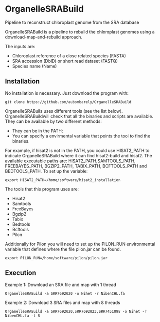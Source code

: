 # OrganelleSRABuild
Pipeline to reconstruct chloroplast genome from the SRA database

OrganelleSRABuild is a pipeline to rebuild the chloroplast genomes
using a download-map-and-rebuild approach. 

The inputs are:
  * Chloroplast reference of a close related species (FASTA)
  * SRA accession (DbID) or short read dataset (FASTQ)
  * Species name (Name)

## Installation

No installation is necessary. Just download the program with:

```git clone https://github.com/aubombarely/OrganelleSRABuild```

OrganelleSRABuils uses different tools (see the list below).
OrganelleSRABuildwill check that all the binaries and scripts are available. 
They can be available by two different methods: 
 - They can be in the PATH;
 - You can specify a envirmental variable that points the tool to find the binaries.
 
For example, if hisat2 is not in the PATH, you could use HISAT2_PATH to indicate 
OrganelleSRABuild where it can find hisat2-build and hisat2. 
The available executable paths are: HISAT2_PATH,SAMTOOLS_PATH, FREEBAYES_PATH, 
BGZIP2_PATH, TABIX_PATH, BCFTOOLS_PATH and BEDTOOLS_PATH. To set up the variable:

```export HISAT2_PATH=/home/software/hisat2_installation```

The tools that this program uses are:
  - Hisat2
  - Samtools
  - FreeBayes
  - Bgzip2
  - Tabix
  - Bedtools
  - Bcftools
  - Pilon

Additionally for Pilon you will need to set up the PILON_RUN environmental variable
that defines where the file pilon.jar can be found.

```export PILON_RUN=/home/software/pilon/pilon.jar```

## Execution

Example 1: Download an SRA file and map with 1 thread

```OrganelleSRABuild -a SRR7692020 -o Nihet -r NibenCHL.fa```

Example 2: Download 3 SRA files and map with 8 threads

```OrganelleSRABuild -a SRR7692020,SRR7692023,SRR7451098 -o Nihet -r NibenCHL.fa -t 8```
